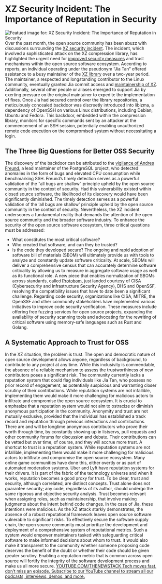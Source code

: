 # XZ Security Incident: The Importance of Reputation in Security
![Featued image for: XZ Security Incident: The Importance of Reputation in Security](https://cdn.thenewstack.io/media/2024/06/477186d5-trustinsecurity-1024x452.jpg)
Over the past month, the open source community has been abuzz with discussions surrounding the
[XZ security incident](https://www.theverge.com/2024/4/2/24119342/xz-utils-linux-backdoor-attempt). The incident, which involved a sophisticated attack on the XZ compression library, has highlighted the urgent need for [improved security measures](https://thenewstack.io/unzipping-the-xz-backdoor-and-its-lessons-for-open-source/) and trust mechanisms within the open source software ecosystem.
According to reports, an individual operating under the pseudonym “Jia Tan” offered assistance to a busy maintainer of the
[XZ library](https://thenewstack.io/malicious-code-in-linux-xz-libraries-endangers-ssh/) over a two-year period. The maintainer, a respected and longstanding contributor to the Linux community, eventually granted Jia commit access and [maintainership of XZ](https://thenewstack.io/linux-xz-backdoor-damage-could-be-greater-than-feared/). Additionally, several other people or aliases emerged to support Jia by exerting pressure on the original maintainer to expedite the implementation of fixes.
Once Jia had secured control over the library repositories, a meticulously concealed backdoor was discreetly introduced into liblzma, a dependency of OpenSSH on various Linux distributions, including Debian, Ubuntu and Fedora. This backdoor, embedded within the compression library, monitors for specific commands sent by an attacker at the commencement of an SSH session, potentially enabling unauthorized remote code execution on the compromised system without necessitating a login.
## The Three Big Questions for Better OSS Security
The discovery of the backdoor can be attributed to the
[vigilance of Andres Freund](https://podcasts.apple.com/us/podcast/discovering-the-xz-backdoor-with-andres-freund/id1625932222?i=1000652031933), a lead maintainer of the PostgreSQL project, who detected anomalies in the form of bugs and elevated CPU consumption while benchmarking SSH. Freund’s timely detection serves as a powerful validation of the “all bugs are shallow” principle upheld by the open source community in the context of security. Had this vulnerability existed within closed source software, the likelihood of its discovery would have been significantly diminished.
The timely detection serves as a powerful validation of the ‘all bugs are shallow’ principle upheld by the open source community in the context of security.
Nevertheless, the XZ incident underscores a fundamental reality that demands the attention of the open source community and the broader software industry. To enhance the security of the open source software ecosystem, three critical questions must be addressed:
- What constitutes the most critical software?
- Who created that software, and can they be trusted?
- Is the code they developed secure?
The ongoing and rapid adoption of software bill of materials (SBOM) will ultimately provide us with tools to analyze and constantly update software criticality. At scale, SBOMs will deliver a comprehensive census that can accurately determine software criticality by allowing us to measure in aggregate software usage as well as its functional role. A new piece that enables normalization of SBOMs across standards, called
[Protobom](https://thenewstack.io/protobom-paving-the-path-for-sbom-adoption/), just landed courtesy of CISA (Cybersecurity and infrastructure Security Agency), DHS and OpenSSF, resolving the compatibility issues that have to date been a significant challenge.
Regarding code security, organizations like CISA, MITRE, the OpenSSF and other community stakeholders have implemented various initiatives to improve code security verification. These measures include offering free fuzzing services for open source projects, expanding the availability of security scanning tools and advocating for the rewriting of critical software using memory-safe languages such as Rust and Golang.
## A Systematic Approach to Trust for OSS
In the XZ situation, the problem is trust. The open and democratic nature of open source development allows anyone, regardless of background, to contribute to any project at any time. While this inclusivity is commendable, the absence of a reliable mechanism to assess the trustworthiness of new contributors poses a significant risk. The community currently lacks a reputation system that could flag individuals like Jia Tan, who possess no prior record of engagement, as potentially suspicious and warranting closer scrutiny of their contributions.
While reputation systems are not infallible, implementing them would make it more challenging for malicious actors to infiltrate and compromise the open source ecosystem.
It is crucial to emphasize that a reputation system would not aim to ostracize or diminish anonymous participation in the community. Anonymity and trust are not mutually exclusive, provided that the individual has established a track record and reputation through previous interactions and contributions. There are and will be longtime anonymous contributors who prove their worth through time, by constantly showing up in listservs, pull requests and other community forums for discussion and debate. Their contributions can be vetted but over time, of course, and they will accrue more trust.
A shortcut to trust is a reputation system. While reputation systems are not infallible, implementing them would make it more challenging for malicious actors to infiltrate and compromise the open source ecosystem. Many online game communities have done this, either overtly or as part of automated moderation systems. Uber and Lyft have reputation systems for their drivers. It is part of the fabric of the technology universe and when it works, reputation becomes a good proxy for trust.
To be clear, trust and security, although correlated, are distinct concepts. Trust alone does not guarantee security; any code, regardless of its author, should undergo the same rigorous and objective security analysis. Trust becomes relevant when assigning roles, such as maintainership, that involve making judgments about the intent behind code changes. In the case of Jia, these intentions were malicious.
As the XZ attack starkly demonstrates, the absence of a robust reputational framework leaves open source software vulnerable to significant risks. To effectively secure the software supply chain, the open source community must prioritize the development and deployment of a comprehensive system of reputational metrics. Such a system would empower maintainers tasked with safeguarding critical software to make informed decisions about whom to trust. It would also make it transparent to the community whether someone proposing code deserves the benefit of the doubt or whether their code should be given greater scrutiny. Enabling a reputation metric that is common across open source will fortify the integrity of the software development process and make us all more secure.
[
YOUTUBE.COM/THENEWSTACK
Tech moves fast, don't miss an episode. Subscribe to our YouTube
channel to stream all our podcasts, interviews, demos, and more.
](https://youtube.com/thenewstack?sub_confirmation=1)